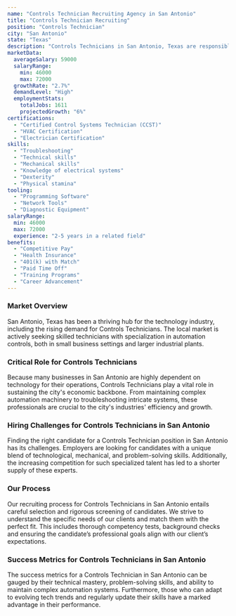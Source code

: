 ```yaml
---
name: "Controls Technician Recruiting Agency in San Antonio"
title: "Controls Technician Recruiting"
position: "Controls Technician"
city: "San Antonio"
state: "Texas"
description: "Controls Technicians in San Antonio, Texas are responsible for the installation, programming, and maintenance of automated control systems."
marketData:
  averageSalary: 59000
  salaryRange:
    min: 46000
    max: 72000
  growthRate: "2.7%"
  demandLevel: "High"
  employmentStats:
    totalJobs: 1611
    projectedGrowth: "6%"
certifications:
  - "Certified Control Systems Technician (CCST)"
  - "HVAC Certification"
  - "Electrician Certification"
skills:
  - "Troubleshooting"
  - "Technical skills"
  - "Mechanical skills"
  - "Knowledge of electrical systems"
  - "Dexterity"
  - "Physical stamina"
tooling:
  - "Programming Software"
  - "Network Tools"
  - "Diagnostic Equipment"
salaryRange:
  min: 46000
  max: 72000
  experience: "2-5 years in a related field"
benefits:
  - "Competitive Pay"
  - "Health Insurance"
  - "401(k) with Match"
  - "Paid Time Off"
  - "Training Programs"
  - "Career Advancement"
---
```


### Market Overview
San Antonio, Texas has been a thriving hub for the technology industry, including the rising demand for Controls Technicians. The local market is actively seeking skilled technicians with specialization in automation controls, both in small business settings and larger industrial plants.

### Critical Role for Controls Technicians
Because many businesses in San Antonio are highly dependent on technology for their operations, Controls Technicians play a vital role in sustaining the city's economic backbone. From maintaining complex automation machinery to troubleshooting intricate systems, these professionals are crucial to the city's industries' efficiency and growth.

### Hiring Challenges for Controls Technicians in San Antonio
Finding the right candidate for a Controls Technician position in San Antonio has its challenges. Employers are looking for candidates with a unique blend of technological, mechanical, and problem-solving skills. Additionally, the increasing competition for such specialized talent has led to a shorter supply of these experts.

### Our Process
Our recruiting process for Controls Technicians in San Antonio entails careful selection and rigorous screening of candidates. We strive to understand the specific needs of our clients and match them with the perfect fit. This includes thorough competency tests, background checks and ensuring the candidate’s professional goals align with our client’s expectations.

### Success Metrics for Controls Technicians in San Antonio
The success metrics for a Controls Technician in San Antonio can be gauged by their technical mastery, problem-solving skills, and ability to maintain complex automation systems. Furthermore, those who can adapt to evolving tech trends and regularly update their skills have a marked advantage in their performance.